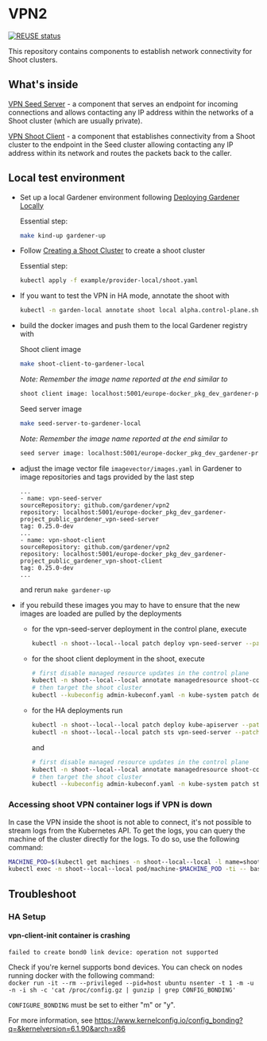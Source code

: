 # VPN2

[![REUSE status](https://api.reuse.software/badge/github.com/gardener/vpn2)](https://api.reuse.software/info/github.com/gardener/vpn2)

This repository contains components to establish network connectivity for Shoot clusters.

## What's inside

[VPN Seed Server](seed-server) - a component that serves an endpoint for incoming connections and allows contacting any IP address within the networks of a Shoot cluster (which are usually private).

[VPN Shoot Client](shoot-client) - a component that establishes connectivity from a Shoot cluster to the endpoint in the Seed cluster allowing contacting any IP address within its network and routes the packets back to the caller.

## Local test environment

- Set up a local Gardener environment following [Deploying Gardener Locally](https://github.com/gardener/gardener/blob/master/docs/deployment/getting_started_locally.md)
  
  Essential step:

  ```bash
  make kind-up gardener-up
  ```

- Follow [Creating a Shoot Cluster](https://github.com/gardener/gardener/blob/master/docs/deployment/getting_started_locally.md#creating-a-shoot-cluster) to create a shoot cluster

  Essential step:

  ```bash
  kubectl apply -f example/provider-local/shoot.yaml
  ```

- If you want to test the VPN in HA mode, annotate the shoot with

  ```bash
  kubectl -n garden-local annotate shoot local alpha.control-plane.shoot.gardener.cloud/high-availability-vpn=true
  ```

- build the docker images and push them to the local Gardener registry with

  Shoot client image

  ```bash
  make shoot-client-to-gardener-local
  ```

  *Note: Remember the image name reported at the end similar to*  

  ```txt
  shoot client image: localhost:5001/europe-docker_pkg_dev_gardener-project_public_gardener_vpn-shoot-client:0.25.0-dev
  ```

  Seed server image

  ```bash
  make seed-server-to-gardener-local
  ```

  *Note: Remember the image name reported at the end similar to*

  ```txt
  seed server image: localhost:5001/europe-docker_pkg_dev_gardener-project_public_gardener_vpn-seed-server:0.25.0-dev
  ```

- adjust the image vector file `imagevector/images.yaml` in Gardener to image repositories and tags provided by the last step

  ```
  ...
  - name: vpn-seed-server
  sourceRepository: github.com/gardener/vpn2
  repository: localhost:5001/europe-docker_pkg_dev_gardener-project_public_gardener_vpn-seed-server
  tag: 0.25.0-dev
  ...
  - name: vpn-shoot-client
  sourceRepository: github.com/gardener/vpn2
  repository: localhost:5001/europe-docker_pkg_dev_gardener-project_public_gardener_vpn-shoot-client
  tag: 0.25.0-dev
  ...
  ```

  and rerun `make gardener-up`

- if you rebuild these images you may to have to ensure that the new images are loaded are pulled by the deployments
  - for the vpn-seed-server deployment in the control plane, execute

    ```bash
    kubectl -n shoot--local--local patch deploy vpn-seed-server --patch '{"spec":{"template":{"spec":{"containers":[{"name":"vpn-seed-server","imagePullPolicy":"Always"}]}}}}' 
    ```

  - for the shoot client deployment in the shoot, execute

    ```bash
    # first disable managed resource updates in the control plane
    kubectl -n shoot--local--local annotate managedresource shoot-core-vpn-shoot resources.gardener.cloud/ignore=true
    # then target the shoot cluster
    kubectl --kubeconfig admin-kubeconf.yaml -n kube-system patch deploy vpn-shoot --patch '{"spec":{"template":{"spec":{"initContainers":[{"name":"vpn-shoot-init","imagePullPolicy":"Always"}],"containers":[{"name":"vpn-shoot","imagePullPolicy":"Always"}]}}}}' 
    ```

  - for the HA deployments run

    ```bash
    kubectl -n shoot--local--local patch deploy kube-apiserver --patch '{"spec":{"template":{"spec":{"initContainers":[{"name":"vpn-client-init","imagePullPolicy":"Always"}]},"containers":[{"name":"vpn-client-0","imagePullPolicy":"Always"}, {"name":"vpn-client-1","imagePullPolicy":"Always"}, {"name":"vpn-path-controller","imagePullPolicy":"Always"}]}}}' 
    kubectl -n shoot--local--local patch sts vpn-seed-server --patch '{"spec":{"template":{"spec":{"containers":[{"name":"vpn-seed-server","imagePullPolicy":"Always"},{"name":"openvpn-exporter","imagePullPolicy":"Always"}]}}}}' 
    ```

    and

    ```bash
    # first disable managed resource updates in the control plane
    kubectl -n shoot--local--local annotate managedresource shoot-core-vpn-shoot resources.gardener.cloud/ignore=true
    # then target the shoot cluster
    kubectl --kubeconfig admin-kubeconf.yaml -n kube-system patch sts vpn-shoot --patch '{"spec":{"template":{"spec":{"initContainers":[{"name":"vpn-shoot-init","imagePullPolicy":"Always"}]}}}}' 
    ```

### Accessing shoot VPN container logs if VPN is down

In case the VPN inside the shoot is not able to connect, it's not possible to stream logs from the Kubernetes API.
To get the logs, you can query the machine of the cluster directly for the logs. To do so, use the following command:

```bash
MACHINE_POD=$(kubectl get machines -n shoot--local--local -l name=shoot--local--local-local -o jsonpath='{.items[0].metadata.name}')
kubectl exec -n shoot--local--local pod/machine-$MACHINE_POD -ti -- bash -c 'tail -f /var/log/pods/kube-system_vpn-shoot-*/vpn-shoot-*/0.log'
```

## Troubleshoot

### HA Setup

#### vpn-client-init container is crashing

```
failed to create bond0 link device: operation not supported
```

Check if you're kernel supports bond devices. You can check on nodes running docker with the following command: \
`docker run -it --rm --privileged --pid=host ubuntu nsenter -t 1 -m -u -n -i sh -c 'cat /proc/config.gz | gunzip | grep CONFIG_BONDING'`

`CONFIGURE_BONDING` must be set to either "m" or "y".

For more information, see <https://www.kernelconfig.io/config_bonding?q=&kernelversion=6.1.90&arch=x86>
